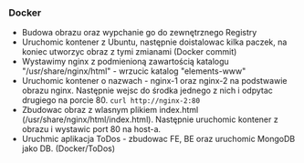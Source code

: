 ### Docker 
- Budowa obrazu oraz wypchanie go do zewnętrznego Registry
- Uruchomic kontener z Ubuntu, następnie doistalowac kilka paczek, na koniec utworzyc obraz z tymi zmianami (Docker commit) 
- Wystawimy nginx z podmienioną zawartością katalogu "/usr/share/nginx/html" - wrzucic katalog "elements-www"
- Uruchomic kontener o nazwach - nginx-1 oraz nginx-2 na podstwawie obrazu nginx. Następnie wejsc do środka jednego z nich i odpytac drugiego na porcie 80. 
`curl http://nginx-2:80`
- Zbudowac obraz z wlasnym plikiem index.html (/usr/share/nginx/html/index.html). Następnie uruchomic kontener z obrazu i wystawic port 80 na host-a. 
- Uruchmic aplikacja ToDos - zbudowac FE, BE oraz uruchomic MongoDB jako DB. (Docker/ToDos)

